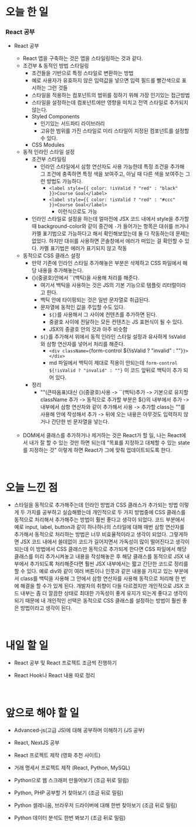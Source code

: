 # 오늘 한 일

### React 공부

- React 공부

  - React 앱을 구축하는 것은 앱을 스타일링하는 것과 같다.
  - 조건부 & 동적인 방법 스타일링
    - 조건들을 기반으로 특정 스타일로 변환하는 방법
    - 예로 사용자가 유효하지 않은 입력값을 넣으면 입력 필드를 빨간색으로 표시하는 그런 것들
    - 스타일을 적용하는 컴포넌트의 범위를 정하기 위해 가장 인기있는 접근방법
    - 스타일을 설정하는데 컴포넌트에만 영향을 미치고 전역 스타일로 추가되지 않는다.
    - Styled Components
      - 인기있는 서드파티 라이브러리
      - 고유한 범위를 가진 스타일로 미리 스타일이 지정된 컴포넌트를 설정할 수 있다.
    - CSS Modules
  - 동적 인라인 스타일 설정
    - 조건부 스타일링
      - 인라인 스타일에서 삼항 연산자도 사용 가능한데 특정 조건을 추가해 그 조건에 충족하면 특정 색을 보여주고, 아닐 때 다른 색을 보여주는 그런 방법도 가능하다.
        - `<label style={{ color: !isValid ? "red" : "black" }}>Course Goal</label>`
        - `<label style={{ color: !isValid ? "red" : "#ccc" }}>Course Goal</label>`
          - 이런식으로도 가능
    - 인라인 스타일로 설정을 하는데 얼마전에 JSX 코드 내에서 style을 추가할 때 background-color와 같이 중간에 `-`가 들어가는 항목은 대쉬를 쓰거나 카멜 표기법으로 가능하다고 해서 확인해보았는데 둘 다 작동하는데 문제는 없었다. 하지만 대쉬를 사용하면 콘솔창에서 에러가 떠있는 걸 확인할 수 있다. 카멜 표기법은 에러가 표기되지 않고 작동
  - 동적으로 CSS 클래스 설정
    - 만약 기존에 인라인 스타일 추가해놓은 부분은 삭제하고 CSS 파일에서 해당 내용을 추가해놓는다.
    - {}(중괄호)안에서 ``(백틱)을 사용해 처리를 해준다.
      - 여기서 백틱을 사용하는 것은 JS의 기본 기능으로 템플릿 리터럴이라고 한다.
      - 백틱 안에 타이핑되는 것은 일반 문자열로 취급된다.
      - 문자열에 동적인 값을 주입할 수도 있다.
        - `${}`를 사용해서 그 사이에 컨텐츠를 추가하면 된다.
        - 중괄호 사이에 전달하는 모든 컨텐츠는 JS 표현식이 될 수 있다.
        - JSX의 중괄호 안의 것과 아주 비슷함
      - `${}`를 추가해서 위에서 동적 인라인 스타일 설정과 유사하게 !isValid 와 삼항 연산자를 넣어서 처리를 해준다.
        - `<div className={`form-control ${!isValid ? "invalid" : ""}`}></div>`
        - md 파일에서 백틱이 제대로 적용이 안되는데 `form-control ${!isValid ? "invalid" : ""}` 이 코드 앞뒤로 백틱이 추가 되어 있다.
    - 정리
      - ""(큰따옴표)대신 {}(중괄호)사용 -> ``(백틱)추가 -> 기본으로 유지할 className 추가 -> 동적으로 추가할 부분은 ${}의 내부에서 추가 -> 내부에서 삼항 연산자와 같이 추가해서 사용 -> 추가할 class는 ""를 사용해 안에 작성해서 추가 -> 뒤에 오는 내용은 아무것도 입력하지 않거나 간단한 빈 문자열을 넣는다.

  <br />

  - DOM에서 클래스를 추가하거나 제거하는 것은 React가 할 일, 나는 React에서 내가 잘 할 수 있는 것만 하면 되는데 "목표를 지정하고 대체할 수 있는 state를 지정하는 것" 이렇게 하면 React가 그에 맞춰 업데이트되도록 한다.

<br />

# 오늘 느낀 점

- 스타일을 동적으로 추가해주는데 인라인 방법과 CSS 클래스가 추가되는 방법 이렇게 두 가지를 공부하고 실습해봤는데 개인적으로 두 가지 방법중에 CSS 클래스를 동적으로 처리해서 추가해주는 방법이 훨씬 좋다고 생각이 되었다. 코드 부분에서 예로 input, label, button과 같이 하나하나의 스타일에 대해 매번 삼항 연산자를 추가해서 동적으로 처리하는 방법은 너무 비효율적이라고 생각이 되었다. 그렇게하면 JSX 코드 내에서 쓸데없이 코드가 길어지면서 가독성이 많이 떨어진다고 생각이 되는데 이 방법에서 CSS 클래스만 동적으로 추가되게 한다면 CSS 파일에서 해당 클래스를 미리 추가시켜놓고 내용을 작성해놓은 후 해당 클래스를 동적으로 JSX 내부에서 추가되도록 처리해준다면 훨씬 JSX 내부에서는 짧고 간단한 코드로 정리를 할 수 있다. 예로 div와 같이 여러 버튼이나 인풋과 같은 내용을 가지고 있는 부분에서 class를 백틱을 사용해 그 안에서 삼항 연산자를 사용해 동적으로 처리해 한 번에 해결을 할 수가 있게 된다. 개발자의 취향이 다들 다르겠지만 개인적으로 JSX 코드 내부는 좀 더 깔끔한 상태로 최대한 가독성이 좋게 유지가 되는게 좋다고 생각이 되기 때문에 내 개인적인 선택은 동적으로 CSS 클래스를 설정하는 방법이 훨씬 좋은 방법이라고 생각이 된다.

<br />

# 내일 할 일

- React 공부 및 React 프로젝트 조금씩 진행하기

- React Hook나 React 내용 따로 정리

<br />

# 앞으로 해야 할 일

- Advanced-js(고급 JS)에 대해 공부하며 이해하기 (JS 공부)

- React, NextJS 공부

- React 프로젝트 제작 (영화 추천 사이트)

- 거래 명세서 프로젝트 제작 (React, Python, MySQL)

- Python으로 웹 스크래퍼 만들어보기 (조금 뒤로 밀림)

- Python, PHP 공부할 거 찾아보기 (조금 뒤로 밀림)

- Python 셀레니움, 브라우저 드라이버에 대해 한번 찾아보기 (조금 뒤로 밀림)

- Python 데이터 분석도 한번 봐보기 (조금 뒤로 밀림)
